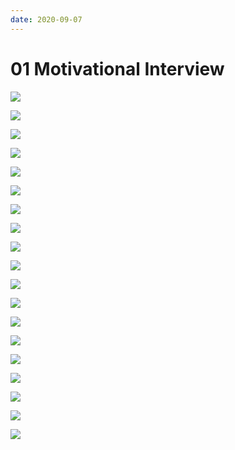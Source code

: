 ```yaml
---
date: 2020-09-07
---
```


# 01 Motivational Interview

![](https://photos.thisispiggy.com/file/wikiFiles/motivational201901.png)

![](https://photos.thisispiggy.com/file/wikiFiles/motivational201902.png)

![](https://photos.thisispiggy.com/file/wikiFiles/motivational201903.png)

![](https://photos.thisispiggy.com/file/wikiFiles/motivational201904.png)

![](https://photos.thisispiggy.com/file/wikiFiles/motivational201905.png)

![](https://photos.thisispiggy.com/file/wikiFiles/motivational201906.png)

![](https://photos.thisispiggy.com/file/wikiFiles/motivational201907.png)

![](https://photos.thisispiggy.com/file/wikiFiles/motivational201908.png)

![](https://photos.thisispiggy.com/file/wikiFiles/motivational201909.png)

![](https://photos.thisispiggy.com/file/wikiFiles/motivational201910.png)

![](https://photos.thisispiggy.com/file/wikiFiles/motivational201911.png)

![](https://photos.thisispiggy.com/file/wikiFiles/motivational201912.png)

![](https://photos.thisispiggy.com/file/wikiFiles/motivational201913.png)

![](https://photos.thisispiggy.com/file/wikiFiles/motivational201914.png)

![](https://photos.thisispiggy.com/file/wikiFiles/motivational201915.png)

![](https://photos.thisispiggy.com/file/wikiFiles/motivational201916.png)

![](https://photos.thisispiggy.com/file/wikiFiles/motivational201917.png)

![](https://photos.thisispiggy.com/file/wikiFiles/motivational201918.png)

![](https://photos.thisispiggy.com/file/wikiFiles/motivational201919.png)
